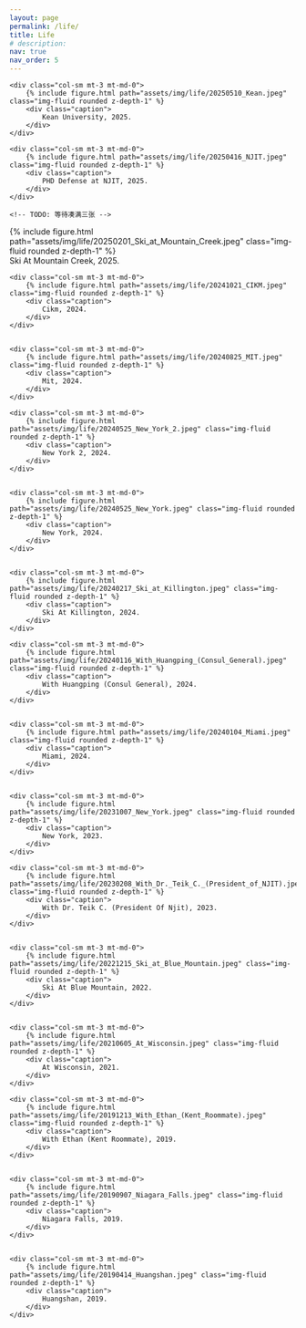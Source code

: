 ```yaml
---
layout: page
permalink: /life/
title: Life
# description: 
nav: true
nav_order: 5
---
```


<div class="row mt-3">

    <div class="col-sm mt-3 mt-md-0">
        {% include figure.html path="assets/img/life/20250510_Kean.jpeg" class="img-fluid rounded z-depth-1" %}
        <div class="caption">
            Kean University, 2025.
        </div>
    </div>

    <div class="col-sm mt-3 mt-md-0">
        {% include figure.html path="assets/img/life/20250416_NJIT.jpeg" class="img-fluid rounded z-depth-1" %}
        <div class="caption">
            PHD Defense at NJIT, 2025.
        </div>
    </div>

    <!-- TODO: 等待凑满三张 -->
</div>

<div class="row mt-3">
    <div class="col-sm mt-3 mt-md-0">
        {% include figure.html path="assets/img/life/20250201_Ski_at_Mountain_Creek.jpeg" class="img-fluid rounded z-depth-1" %}
        <div class="caption">
            Ski At Mountain Creek, 2025.
        </div>
    </div>
            

    <div class="col-sm mt-3 mt-md-0">
        {% include figure.html path="assets/img/life/20241021_CIKM.jpeg" class="img-fluid rounded z-depth-1" %}
        <div class="caption">
            Cikm, 2024.
        </div>
    </div>
            

    <div class="col-sm mt-3 mt-md-0">
        {% include figure.html path="assets/img/life/20240825_MIT.jpeg" class="img-fluid rounded z-depth-1" %}
        <div class="caption">
            Mit, 2024.
        </div>
    </div>
            
</div>
<div class="row mt-3">

    <div class="col-sm mt-3 mt-md-0">
        {% include figure.html path="assets/img/life/20240525_New_York_2.jpeg" class="img-fluid rounded z-depth-1" %}
        <div class="caption">
            New York 2, 2024.
        </div>
    </div>
            

    <div class="col-sm mt-3 mt-md-0">
        {% include figure.html path="assets/img/life/20240525_New_York.jpeg" class="img-fluid rounded z-depth-1" %}
        <div class="caption">
            New York, 2024.
        </div>
    </div>
            

    <div class="col-sm mt-3 mt-md-0">
        {% include figure.html path="assets/img/life/20240217_Ski_at_Killington.jpeg" class="img-fluid rounded z-depth-1" %}
        <div class="caption">
            Ski At Killington, 2024.
        </div>
    </div>
            
</div>
<div class="row mt-3">

    <div class="col-sm mt-3 mt-md-0">
        {% include figure.html path="assets/img/life/20240116_With_Huangping_(Consul_General).jpeg" class="img-fluid rounded z-depth-1" %}
        <div class="caption">
            With Huangping (Consul General), 2024.
        </div>
    </div>
            

    <div class="col-sm mt-3 mt-md-0">
        {% include figure.html path="assets/img/life/20240104_Miami.jpeg" class="img-fluid rounded z-depth-1" %}
        <div class="caption">
            Miami, 2024.
        </div>
    </div>
            

    <div class="col-sm mt-3 mt-md-0">
        {% include figure.html path="assets/img/life/20231007_New_York.jpeg" class="img-fluid rounded z-depth-1" %}
        <div class="caption">
            New York, 2023.
        </div>
    </div>
            
</div>
<div class="row mt-3">

    <div class="col-sm mt-3 mt-md-0">
        {% include figure.html path="assets/img/life/20230208_With_Dr._Teik_C._(President_of_NJIT).jpeg" class="img-fluid rounded z-depth-1" %}
        <div class="caption">
            With Dr. Teik C. (President Of Njit), 2023.
        </div>
    </div>
            

    <div class="col-sm mt-3 mt-md-0">
        {% include figure.html path="assets/img/life/20221215_Ski_at_Blue_Mountain.jpeg" class="img-fluid rounded z-depth-1" %}
        <div class="caption">
            Ski At Blue Mountain, 2022.
        </div>
    </div>
            

    <div class="col-sm mt-3 mt-md-0">
        {% include figure.html path="assets/img/life/20210605_At_Wisconsin.jpeg" class="img-fluid rounded z-depth-1" %}
        <div class="caption">
            At Wisconsin, 2021.
        </div>
    </div>
            
</div>
<div class="row mt-3">

    <div class="col-sm mt-3 mt-md-0">
        {% include figure.html path="assets/img/life/20191213_With_Ethan_(Kent_Roommate).jpeg" class="img-fluid rounded z-depth-1" %}
        <div class="caption">
            With Ethan (Kent Roommate), 2019.
        </div>
    </div>
            

    <div class="col-sm mt-3 mt-md-0">
        {% include figure.html path="assets/img/life/20190907_Niagara_Falls.jpeg" class="img-fluid rounded z-depth-1" %}
        <div class="caption">
            Niagara Falls, 2019.
        </div>
    </div>
            

    <div class="col-sm mt-3 mt-md-0">
        {% include figure.html path="assets/img/life/20190414_Huangshan.jpeg" class="img-fluid rounded z-depth-1" %}
        <div class="caption">
            Huangshan, 2019.
        </div>
    </div>
            
</div>
